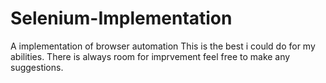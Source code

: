 # Selenium-Implementation
A implementation of browser automation
This is the best i could do for my abilities.
There is always room for imprvement feel free to make any suggestions.

